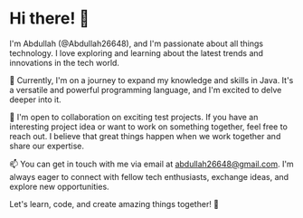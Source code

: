 # Hi there! 👋

I'm Abdullah (@Abdullah26648), and I'm passionate about all things technology. I love exploring and learning about the latest trends and innovations in the tech world.

🌱 Currently, I'm on a journey to expand my knowledge and skills in Java. It's a versatile and powerful programming language, and I'm excited to delve deeper into it.

💞 I'm open to collaboration on exciting test projects. If you have an interesting project idea or want to work on something together, feel free to reach out. I believe that great things happen when we work together and share our expertise.

📫 You can get in touch with me via email at [abdullah26648@gmail.com](mailto:abdullah26648@gmail.com). I'm always eager to connect with fellow tech enthusiasts, exchange ideas, and explore new opportunities.

Let's learn, code, and create amazing things together! 🚀

<!---
Abdullah26648/Abdullah26648 is a ✨ special ✨ repository because its `README.md` (this file) appears on your GitHub profile.
You can click the Preview link to take a look at your changes.
--->
